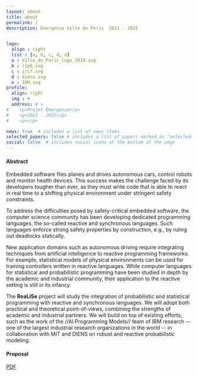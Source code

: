 ```yaml
---
layout: about
title: about
permalink: /
description: Émergence Ville de Paris  2021 - 2025


logo:
  align : right
  list : [a, b, c, d, e]
  a : Ville_de_Paris_logo_2019.svg
  b : lip6.svg
  c : irif.svg
  d : diens.svg
  e : IBM.svg
profile:
  align: right
  img : #
  address: # >
#    <p>Projet Émergence</p>
#    <p>2021 - 2025</p>
#    <p></p>

news: true  # includes a list of news items
selected_papers: false # includes a list of papers marked as "selected={true}"
social: false  # includes social icons at the bottom of the page
---
```


#### Abstract

Embedded software flies planes and drives autonomous cars, control robots and
monitor health devices. This success makes the challenge faced by its developers
tougher than ever, as they must write code that is able to react in real time to
a shifting physical environment under stringent safety constraints.

To address the difficulties posed by safety-critical embedded software, the
computer science community has been developing dedicated programming languages,
the so-called reactive and synchronous languages. Such languages enforce strong
safety properties by construction, e.g., by ruling out deadlocks statically.

New application domains such as autonomous driving require integrating
techniques from artificial intelligence to reactive programming frameworks. For
example, statistical models of physical environments can be used for training
controllers written in reactive languages. While computer languages for
statistical and probabilistic programming have been studied in depth by the
academic and industrial community, their application to the reactive setting is
still in its infancy.

The **ReaLiSe** project will study the integration of probabilistic and
statistical programming with reactive and synchronous languages. We will adopt
both practical and theoretical point-of-views, combining the strengths of
academic and industrial partners. We will build on top of existing efforts, such
as the work of the //AI Programming Models// team of IBM research -- one of the
largest industrial research organizations in the world -- in collaboration with
MIT and DIENS on robust and reactive probabilistic modeling.

#### Proposal 
<div class="links">  
<a href="{{ 'ReaLiSe-proposal.pdf' | prepend: '/assets/pdf/' | relative_url }}" class="btn btn-sm z-depth-0" role="button" target="_blank">PDF</a>
</div>
